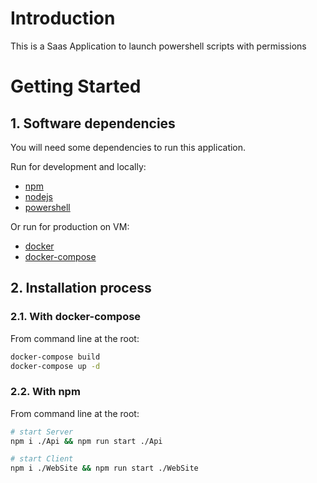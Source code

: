 # Introduction 
This is a Saas Application to launch powershell scripts with permissions

# Getting Started

## 1.	Software dependencies
You will need some dependencies to run this application.

Run for development and locally:
- [npm](https://www.npmjs.com/)
- [nodejs](https://nodejs.org/)
- [powershell](https://docs.microsoft.com/en-us/powershell/scripting/install/installing-powershell-core-on-windows)

Or run for production on VM:
- [docker](https://www.docker.com/)
- [docker-compose](https://docs.docker.com/compose/install/)

## 2.	Installation process
### 2.1. With docker-compose
From command line at the root:
    
``` bash
docker-compose build
docker-compose up -d
```

### 2.2. With npm
From command line at the root:
    
``` bash
# start Server
npm i ./Api && npm run start ./Api

# start Client
npm i ./WebSite && npm run start ./WebSite
```
